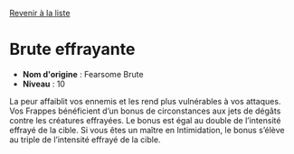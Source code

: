 [Revenir à la liste](list.md)

# Brute effrayante

 * **Nom d'origine** : Fearsome Brute
 * **Niveau** : 10


<p>La peur affaiblit vos ennemis et les rend plus vulnérables à vos attaques. Vos Frappes bénéficient d’un bonus de circonstances aux jets de dégâts contre les créatures effrayées. Le bonus est égal au double de l’intensité effrayé de la cible. Si vous êtes un maître en Intimidation, le bonus s’élève au triple de l’intensité effrayé de la cible.</p>